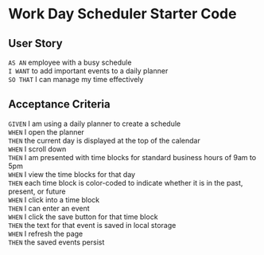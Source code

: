 # Work Day Scheduler Starter Code
## User Story
`AS AN` employee with a busy schedule <br>
`I WANT` to add important events to a daily planner <br>
`SO THAT` I can manage my time effectively <br>

## Acceptance Criteria 
`GIVEN` I am using a daily planner to create a schedule<br>
`WHEN` I open the planner<br>
`THEN` the current day is displayed at the top of the calendar<br>
`WHEN` I scroll down<br>
`THEN` I am presented with time blocks for standard business hours of 9am to 5pm<br>
`WHEN` I view the time blocks for that day<br>
`THEN` each time block is color-coded to indicate whether it is in the past, present, or future<br>
`WHEN` I click into a time block<br>
`THEN` I can enter an event<br>
`WHEN` I click the save button for that time block<br>
`THEN` the text for that event is saved in local storage<br>
`WHEN` I refresh the page<br>
`THEN` the saved events persist<br>